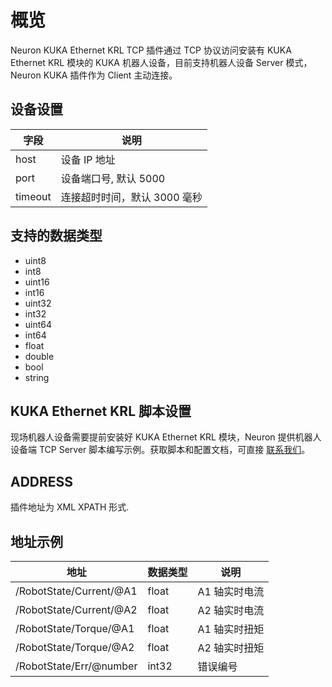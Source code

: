 # 概览

Neuron KUKA Ethernet KRL TCP 插件通过 TCP 协议访问安装有 KUKA Ethernet KRL 模块的 KUKA 机器人设备，目前支持机器人设备 Server 模式，Neuron KUKA 插件作为 Client 主动连接。

## 设备设置

| 字段    | 说明                         |
| ------- | ---------------------------- |
| host    | 设备 IP 地址                 |
| port    | 设备端口号, 默认 5000        |
| timeout | 连接超时时间，默认 3000 毫秒 |

## 支持的数据类型

* uint8
* int8
* uint16
* int16
* uint32
* int32
* uint64
* int64
* float
* double
* bool
* string

## KUKA Ethernet KRL 脚本设置
现场机器人设备需要提前安装好 KUKA Ethernet KRL 模块，Neuron 提供机器人设备端 TCP Server 脚本编写示例。获取脚本和配置文档，可直接 [联系我们](https://www.emqx.com/zh/contact?product=neuron)。

## ADDRESS
插件地址为 XML XPATH 形式.

## 地址示例

| 地址                    | 数据类型 | 说明          |
| ----------------------- | -------- | ------------- |
| /RobotState/Current/@A1 | float    | A1 轴实时电流 |
| /RobotState/Current/@A2 | float    | A2 轴实时电流 |
| /RobotState/Torque/@A1  | float    | A1 轴实时扭矩 |
| /RobotState/Torque/@A2  | float    | A2 轴实时扭矩 |
| /RobotState/Err/@number | int32    | 错误编号      |

